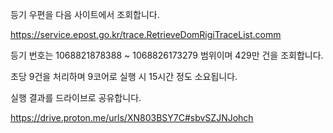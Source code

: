 등기 우편을 다음 사이트에서 조회합니다.

https://service.epost.go.kr/trace.RetrieveDomRigiTraceList.comm

등기 번호는 1068821878388 ~ 1068826173279 범위이며 429만 건을 조회합니다.

초당 9건을 처리하며 9코어로 실행 시 15시간 정도 소요됩니다.

실행 결과를 드라이브로 공유합니다.

https://drive.proton.me/urls/XN803BSY7C#sbvSZJNJohch
